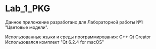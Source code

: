 # Lab_1_PKG

Данное приложение разработано для Лабораторной работы №1 "Цветовые модели".

Использованные языки и среды программирования:
  C++
  Qt Creator Использовался комплект "Qt 6.2.4 for macOS"
